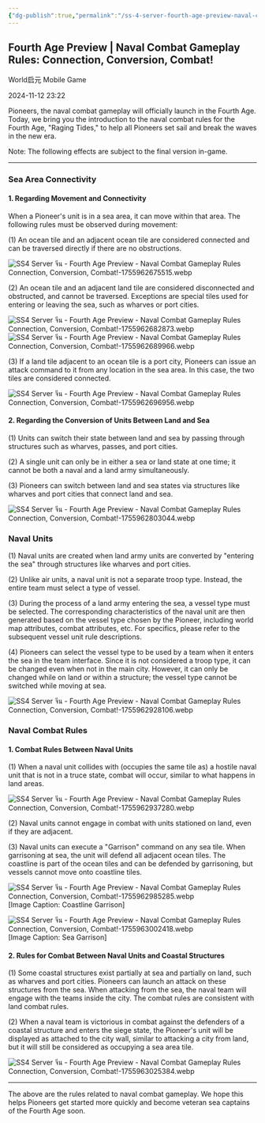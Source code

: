```yaml
---
{"dg-publish":true,"permalink":"/ss-4-server-fourth-age-preview-naval-combat-gameplay-rules-connection-conversion-combat/","tags":["#fleetingnote"]}
---
```


## Fourth Age Preview | Naval Combat Gameplay Rules: Connection, Conversion, Combat!

World启元 Mobile Game

2024-11-12 23:22

Pioneers, the naval combat gameplay will officially launch in the Fourth Age. Today, we bring you the introduction to the naval combat rules for the Fourth Age, "Raging Tides," to help all Pioneers set sail and break the waves in the new era.

Note: The following effects are subject to the final version in-game.

---

### Sea Area Connectivity

#### 1. Regarding Movement and Connectivity

When a Pioneer's unit is in a sea area, it can move within that area. The following rules must be observed during movement:

(1) An ocean tile and an adjacent ocean tile are considered connected and can be traversed directly if there are no obstructions.

![SS4 Server จีน - Fourth Age Preview - Naval Combat Gameplay Rules Connection, Conversion, Combat!-1755962675515.webp](/img/user/_attachments/SS4%20Server%20%E0%B8%88%E0%B8%B5%E0%B8%99%20-%20Fourth%20Age%20Preview%20-%20Naval%20Combat%20Gameplay%20Rules%20Connection,%20Conversion,%20Combat!-1755962675515.webp)

(2) An ocean tile and an adjacent land tile are considered disconnected and obstructed, and cannot be traversed. Exceptions are special tiles used for entering or leaving the sea, such as wharves or port cities.

![SS4 Server จีน - Fourth Age Preview - Naval Combat Gameplay Rules Connection, Conversion, Combat!-1755962682873.webp](/img/user/_attachments/SS4%20Server%20%E0%B8%88%E0%B8%B5%E0%B8%99%20-%20Fourth%20Age%20Preview%20-%20Naval%20Combat%20Gameplay%20Rules%20Connection,%20Conversion,%20Combat!-1755962682873.webp)
![SS4 Server จีน - Fourth Age Preview - Naval Combat Gameplay Rules Connection, Conversion, Combat!-1755962689966.webp](/img/user/_attachments/SS4%20Server%20%E0%B8%88%E0%B8%B5%E0%B8%99%20-%20Fourth%20Age%20Preview%20-%20Naval%20Combat%20Gameplay%20Rules%20Connection,%20Conversion,%20Combat!-1755962689966.webp)

(3) If a land tile adjacent to an ocean tile is a port city, Pioneers can issue an attack command to it from any location in the sea area. In this case, the two tiles are considered connected.

![SS4 Server จีน - Fourth Age Preview - Naval Combat Gameplay Rules Connection, Conversion, Combat!-1755962696956.webp](/img/user/_attachments/SS4%20Server%20%E0%B8%88%E0%B8%B5%E0%B8%99%20-%20Fourth%20Age%20Preview%20-%20Naval%20Combat%20Gameplay%20Rules%20Connection,%20Conversion,%20Combat!-1755962696956.webp)

#### 2. Regarding the Conversion of Units Between Land and Sea

(1) Units can switch their state between land and sea by passing through structures such as wharves, passes, and port cities.

(2) A single unit can only be in either a sea or land state at one time; it cannot be both a naval and a land army simultaneously.

(3) Pioneers can switch between land and sea states via structures like wharves and port cities that connect land and sea.

![SS4 Server จีน - Fourth Age Preview - Naval Combat Gameplay Rules Connection, Conversion, Combat!-1755962803044.webp](/img/user/_attachments/SS4%20Server%20%E0%B8%88%E0%B8%B5%E0%B8%99%20-%20Fourth%20Age%20Preview%20-%20Naval%20Combat%20Gameplay%20Rules%20Connection,%20Conversion,%20Combat!-1755962803044.webp)

### Naval Units

(1) Naval units are created when land army units are converted by "entering the sea" through structures like wharves and port cities.

(2) Unlike air units, a naval unit is not a separate troop type. Instead, the entire team must select a type of vessel.

(3) During the process of a land army entering the sea, a vessel type must be selected. The corresponding characteristics of the naval unit are then generated based on the vessel type chosen by the Pioneer, including world map attributes, combat attributes, etc. For specifics, please refer to the subsequent vessel unit rule descriptions.

(4) Pioneers can select the vessel type to be used by a team when it enters the sea in the team interface. Since it is not considered a troop type, it can be changed even when not in the main city. However, it can only be changed while on land or within a structure; the vessel type cannot be switched while moving at sea.

![SS4 Server จีน - Fourth Age Preview - Naval Combat Gameplay Rules Connection, Conversion, Combat!-1755962928106.webp](/img/user/_attachments/SS4%20Server%20%E0%B8%88%E0%B8%B5%E0%B8%99%20-%20Fourth%20Age%20Preview%20-%20Naval%20Combat%20Gameplay%20Rules%20Connection,%20Conversion,%20Combat!-1755962928106.webp)

### Naval Combat Rules

#### 1. Combat Rules Between Naval Units

(1) When a naval unit collides with (occupies the same tile as) a hostile naval unit that is not in a truce state, combat will occur, similar to what happens in land areas.

![SS4 Server จีน - Fourth Age Preview - Naval Combat Gameplay Rules Connection, Conversion, Combat!-1755962937280.webp](/img/user/_attachments/SS4%20Server%20%E0%B8%88%E0%B8%B5%E0%B8%99%20-%20Fourth%20Age%20Preview%20-%20Naval%20Combat%20Gameplay%20Rules%20Connection,%20Conversion,%20Combat!-1755962937280.webp)

(2) Naval units cannot engage in combat with units stationed on land, even if they are adjacent.

(3) Naval units can execute a "Garrison" command on any sea tile. When garrisoning at sea, the unit will defend all adjacent ocean tiles. The coastline is part of the ocean tiles and can be defended by garrisoning, but vessels cannot move onto coastline tiles.

![SS4 Server จีน - Fourth Age Preview - Naval Combat Gameplay Rules Connection, Conversion, Combat!-1755962985285.webp](/img/user/_attachments/SS4%20Server%20%E0%B8%88%E0%B8%B5%E0%B8%99%20-%20Fourth%20Age%20Preview%20-%20Naval%20Combat%20Gameplay%20Rules%20Connection,%20Conversion,%20Combat!-1755962985285.webp)
[Image Caption: Coastline Garrison]

![SS4 Server จีน - Fourth Age Preview - Naval Combat Gameplay Rules Connection, Conversion, Combat!-1755963002418.webp](/img/user/_attachments/SS4%20Server%20%E0%B8%88%E0%B8%B5%E0%B8%99%20-%20Fourth%20Age%20Preview%20-%20Naval%20Combat%20Gameplay%20Rules%20Connection,%20Conversion,%20Combat!-1755963002418.webp)
[Image Caption: Sea Garrison]

#### 2. Rules for Combat Between Naval Units and Coastal Structures

(1) Some coastal structures exist partially at sea and partially on land, such as wharves and port cities. Pioneers can launch an attack on these structures from the sea. When attacking from the sea, the naval team will engage with the teams inside the city. The combat rules are consistent with land combat rules.

(2) When a naval team is victorious in combat against the defenders of a coastal structure and enters the siege state, the Pioneer's unit will be displayed as attached to the city wall, similar to attacking a city from land, but it will still be considered as occupying a sea area tile.

![SS4 Server จีน - Fourth Age Preview - Naval Combat Gameplay Rules Connection, Conversion, Combat!-1755963025384.webp](/img/user/_attachments/SS4%20Server%20%E0%B8%88%E0%B8%B5%E0%B8%99%20-%20Fourth%20Age%20Preview%20-%20Naval%20Combat%20Gameplay%20Rules%20Connection,%20Conversion,%20Combat!-1755963025384.webp)

---

The above are the rules related to naval combat gameplay. We hope this helps Pioneers get started more quickly and become veteran sea captains of the Fourth Age soon.

